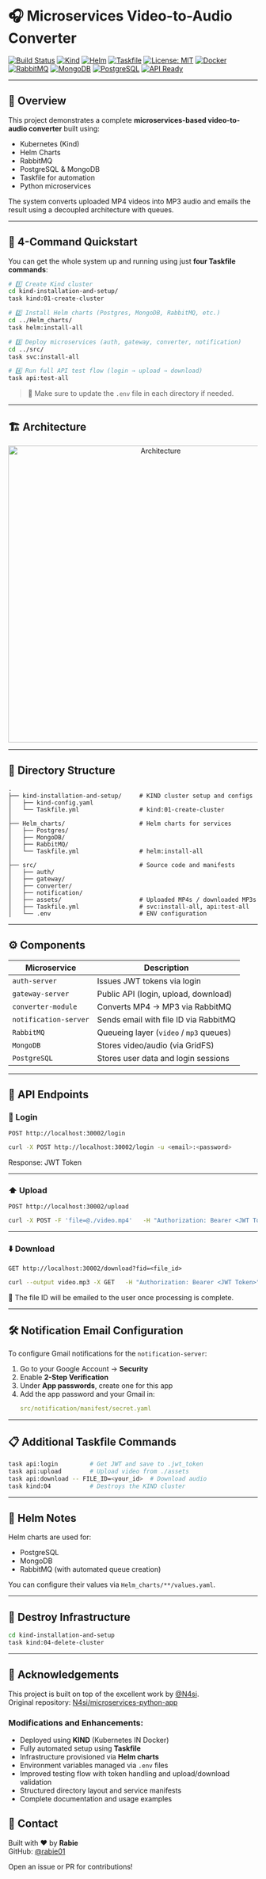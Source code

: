# 🎧 Microservices Video-to-Audio Converter

[![Build Status](https://img.shields.io/badge/build-passing-brightgreen?style=flat-square)](#)
[![Kind](https://img.shields.io/badge/k8s-kind-blue?style=flat-square&logo=kubernetes)](#)
[![Helm](https://img.shields.io/badge/helm-ready-0f6ab4?style=flat-square&logo=helm)](#)
[![Taskfile](https://img.shields.io/badge/taskfile-powered-239120?style=flat-square&logo=task)](https://taskfile.dev)
[![License: MIT](https://img.shields.io/badge/license-MIT-blue.svg?style=flat-square)](LICENSE)
[![Docker](https://img.shields.io/badge/docker-ready-2496ED?style=flat-square&logo=docker)](#)
[![RabbitMQ](https://img.shields.io/badge/RabbitMQ-ready-ff6600?style=flat-square&logo=rabbitmq)](#)
[![MongoDB](https://img.shields.io/badge/MongoDB-ready-47A248?style=flat-square&logo=mongodb)](#)
[![PostgreSQL](https://img.shields.io/badge/PostgreSQL-ready-336791?style=flat-square&logo=postgresql)](#)
[![API Ready](https://img.shields.io/badge/API-Tested-green?style=flat-square)](#)

---

## 🧩 Overview

This project demonstrates a complete **microservices-based video-to-audio converter** built using:

- Kubernetes (Kind)
- Helm Charts
- RabbitMQ
- PostgreSQL & MongoDB
- Taskfile for automation
- Python microservices

The system converts uploaded MP4 videos into MP3 audio and emails the result using a decoupled architecture with queues.

---

## 🧪 4-Command Quickstart

You can get the whole system up and running using just **four Taskfile commands**:

```bash
# 1️⃣ Create Kind cluster
cd kind-installation-and-setup/
task kind:01-create-cluster

# 2️⃣ Install Helm charts (Postgres, MongoDB, RabbitMQ, etc.)
cd ../Helm_charts/
task helm:install-all

# 3️⃣ Deploy microservices (auth, gateway, converter, notification)
cd ../src/
task svc:install-all

# 4️⃣ Run full API test flow (login → upload → download)
task api:test-all
```

> 📝 Make sure to update the `.env` file in each directory if needed.

---

## 🏗️ Architecture

<p align="center">
  <img src="./Project documentation/ProjectArchitecture.png" width="600" title="Architecture" alt="Architecture">
</p>

---

## 📂 Directory Structure

```text
.
├── kind-installation-and-setup/     # KIND cluster setup and configs
│   ├── kind-config.yaml
│   └── Taskfile.yml                 # kind:01-create-cluster
│
├── Helm_charts/                     # Helm charts for services
│   ├── Postgres/
│   ├── MongoDB/
│   ├── RabbitMQ/
│   └── Taskfile.yml                 # helm:install-all
│
├── src/                             # Source code and manifests
│   ├── auth/
│   ├── gateway/
│   ├── converter/
│   ├── notification/
│   ├── assets/                      # Uploaded MP4s / downloaded MP3s
│   ├── Taskfile.yml                 # svc:install-all, api:test-all
│   └── .env                         # ENV configuration
```

---

## ⚙️ Components

| Microservice       | Description |
|--------------------|-------------|
| `auth-server`      | Issues JWT tokens via login |
| `gateway-server`   | Public API (login, upload, download) |
| `converter-module` | Converts MP4 → MP3 via RabbitMQ |
| `notification-server` | Sends email with file ID via RabbitMQ |
| `RabbitMQ`         | Queueing layer (`video` / `mp3` queues) |
| `MongoDB`          | Stores video/audio (via GridFS) |
| `PostgreSQL`       | Stores user data and login sessions |

---

## 🔑 API Endpoints

### 🔐 Login

```http
POST http://localhost:30002/login
```

```bash
curl -X POST http://localhost:30002/login -u <email>:<password>
```

Response: JWT Token

---

### ⬆️ Upload

```http
POST http://localhost:30002/upload
```

```bash
curl -X POST -F 'file=@./video.mp4'   -H "Authorization: Bearer <JWT Token>"   http://localhost:30002/upload
```

---

### ⬇️ Download

```http
GET http://localhost:30002/download?fid=<file_id>
```

```bash
curl --output video.mp3 -X GET   -H "Authorization: Bearer <JWT Token>"   "http://localhost:30002/download?fid=<file_id>"
```

📩 The file ID will be emailed to the user once processing is complete.

---

## 🛠️ Notification Email Configuration

To configure Gmail notifications for the `notification-server`:

1. Go to your Google Account → **Security**
2. Enable **2-Step Verification**
3. Under **App passwords**, create one for this app
4. Add the app password and your Gmail in:
   ```yaml
   src/notification/manifest/secret.yaml
   ```

---

## 📋 Additional Taskfile Commands

```bash
task api:login         # Get JWT and save to .jwt_token
task api:upload        # Upload video from ./assets
task api:download -- FILE_ID=<your_id>  # Download audio
task kind:04           # Destroys the KIND cluster
```

---

## 🧱 Helm Notes

Helm charts are used for:

- PostgreSQL
- MongoDB
- RabbitMQ (with automated queue creation)

You can configure their values via `Helm_charts/**/values.yaml`.

---

## 🧼 Destroy Infrastructure

```bash
cd kind-installation-and-setup
task kind:04-delete-cluster
```

---

## 🙏 Acknowledgements

This project is built on top of the excellent work by [@N4si](https://github.com/N4si).  
Original repository: [N4si/microservices-python-app](https://github.com/N4si/microservices-python-app)

### Modifications and Enhancements:

- Deployed using **KIND** (Kubernetes IN Docker)
- Fully automated setup using **Taskfile**
- Infrastructure provisioned via **Helm charts**
- Environment variables managed via `.env` files
- Improved testing flow with token handling and upload/download validation
- Structured directory layout and service manifests
- Complete documentation and usage examples

## 📮 Contact

Built with ❤️ by **Rabie**  
GitHub: [@rabie01](https://github.com/rabie01)

Open an issue or PR for contributions!